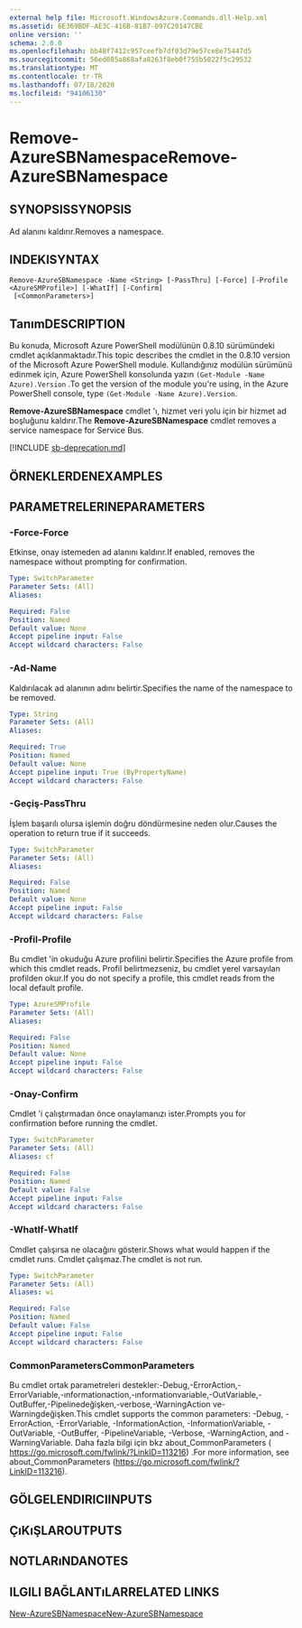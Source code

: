 ```yaml
---
external help file: Microsoft.WindowsAzure.Commands.dll-Help.xml
ms.assetid: 6E369BDF-AE3C-416B-81B7-097C20147CBE
online version: ''
schema: 2.0.0
ms.openlocfilehash: bb48f7412c957ceefb7df03d79e57ce8e75447d5
ms.sourcegitcommit: 56ed085a868afa8263f8eb0f755b5822f5c29532
ms.translationtype: MT
ms.contentlocale: tr-TR
ms.lasthandoff: 07/18/2020
ms.locfileid: "94106130"
---
```

# <span data-ttu-id="ce47e-101">Remove-AzureSBNamespace</span><span class="sxs-lookup"><span data-stu-id="ce47e-101">Remove-AzureSBNamespace</span></span>

## <span data-ttu-id="ce47e-102">SYNOPSIS</span><span class="sxs-lookup"><span data-stu-id="ce47e-102">SYNOPSIS</span></span>
<span data-ttu-id="ce47e-103">Ad alanını kaldırır.</span><span class="sxs-lookup"><span data-stu-id="ce47e-103">Removes a namespace.</span></span>

## <span data-ttu-id="ce47e-104">INDEKI</span><span class="sxs-lookup"><span data-stu-id="ce47e-104">SYNTAX</span></span>

```
Remove-AzureSBNamespace -Name <String> [-PassThru] [-Force] [-Profile <AzureSMProfile>] [-WhatIf] [-Confirm]
 [<CommonParameters>]
```

## <span data-ttu-id="ce47e-105">Tanım</span><span class="sxs-lookup"><span data-stu-id="ce47e-105">DESCRIPTION</span></span>
<span data-ttu-id="ce47e-106">Bu konuda, Microsoft Azure PowerShell modülünün 0.8.10 sürümündeki cmdlet açıklanmaktadır.</span><span class="sxs-lookup"><span data-stu-id="ce47e-106">This topic describes the cmdlet in the 0.8.10 version of the Microsoft Azure PowerShell module.</span></span>
<span data-ttu-id="ce47e-107">Kullandığınız modülün sürümünü edinmek için, Azure PowerShell konsolunda yazın `(Get-Module -Name Azure).Version` .</span><span class="sxs-lookup"><span data-stu-id="ce47e-107">To get the version of the module you're using, in the Azure PowerShell console, type `(Get-Module -Name Azure).Version`.</span></span>

<span data-ttu-id="ce47e-108">**Remove-AzureSBNamespace** cmdlet 'ı, hizmet veri yolu için bir hizmet ad boşluğunu kaldırır.</span><span class="sxs-lookup"><span data-stu-id="ce47e-108">The **Remove-AzureSBNamespace** cmdlet removes a service namespace for Service Bus.</span></span>

[!INCLUDE [sb-deprecation.md](../include/sb-deprecation.md)]

## <span data-ttu-id="ce47e-109">ÖRNEKLERDEN</span><span class="sxs-lookup"><span data-stu-id="ce47e-109">EXAMPLES</span></span>

## <span data-ttu-id="ce47e-110">PARAMETRELERINE</span><span class="sxs-lookup"><span data-stu-id="ce47e-110">PARAMETERS</span></span>

### <span data-ttu-id="ce47e-111">-Force</span><span class="sxs-lookup"><span data-stu-id="ce47e-111">-Force</span></span>
<span data-ttu-id="ce47e-112">Etkinse, onay istemeden ad alanını kaldırır.</span><span class="sxs-lookup"><span data-stu-id="ce47e-112">If enabled, removes the namespace without prompting for confirmation.</span></span>

```yaml
Type: SwitchParameter
Parameter Sets: (All)
Aliases: 

Required: False
Position: Named
Default value: None
Accept pipeline input: False
Accept wildcard characters: False
```

### <span data-ttu-id="ce47e-113">-Ad</span><span class="sxs-lookup"><span data-stu-id="ce47e-113">-Name</span></span>
<span data-ttu-id="ce47e-114">Kaldırılacak ad alanının adını belirtir.</span><span class="sxs-lookup"><span data-stu-id="ce47e-114">Specifies the name of the namespace to be removed.</span></span>

```yaml
Type: String
Parameter Sets: (All)
Aliases: 

Required: True
Position: Named
Default value: None
Accept pipeline input: True (ByPropertyName)
Accept wildcard characters: False
```

### <span data-ttu-id="ce47e-115">-Geçiş</span><span class="sxs-lookup"><span data-stu-id="ce47e-115">-PassThru</span></span>
<span data-ttu-id="ce47e-116">İşlem başarılı olursa işlemin doğru döndürmesine neden olur.</span><span class="sxs-lookup"><span data-stu-id="ce47e-116">Causes the operation to return true if it succeeds.</span></span>

```yaml
Type: SwitchParameter
Parameter Sets: (All)
Aliases: 

Required: False
Position: Named
Default value: None
Accept pipeline input: False
Accept wildcard characters: False
```

### <span data-ttu-id="ce47e-117">-Profil</span><span class="sxs-lookup"><span data-stu-id="ce47e-117">-Profile</span></span>
<span data-ttu-id="ce47e-118">Bu cmdlet 'in okuduğu Azure profilini belirtir.</span><span class="sxs-lookup"><span data-stu-id="ce47e-118">Specifies the Azure profile from which this cmdlet reads.</span></span>
<span data-ttu-id="ce47e-119">Profil belirtmezseniz, bu cmdlet yerel varsayılan profilden okur.</span><span class="sxs-lookup"><span data-stu-id="ce47e-119">If you do not specify a profile, this cmdlet reads from the local default profile.</span></span>

```yaml
Type: AzureSMProfile
Parameter Sets: (All)
Aliases: 

Required: False
Position: Named
Default value: None
Accept pipeline input: False
Accept wildcard characters: False
```

### <span data-ttu-id="ce47e-120">-Onay</span><span class="sxs-lookup"><span data-stu-id="ce47e-120">-Confirm</span></span>
<span data-ttu-id="ce47e-121">Cmdlet 'i çalıştırmadan önce onaylamanızı ister.</span><span class="sxs-lookup"><span data-stu-id="ce47e-121">Prompts you for confirmation before running the cmdlet.</span></span>

```yaml
Type: SwitchParameter
Parameter Sets: (All)
Aliases: cf

Required: False
Position: Named
Default value: False
Accept pipeline input: False
Accept wildcard characters: False
```

### <span data-ttu-id="ce47e-122">-WhatIf</span><span class="sxs-lookup"><span data-stu-id="ce47e-122">-WhatIf</span></span>
<span data-ttu-id="ce47e-123">Cmdlet çalışırsa ne olacağını gösterir.</span><span class="sxs-lookup"><span data-stu-id="ce47e-123">Shows what would happen if the cmdlet runs.</span></span>
<span data-ttu-id="ce47e-124">Cmdlet çalışmaz.</span><span class="sxs-lookup"><span data-stu-id="ce47e-124">The cmdlet is not run.</span></span>

```yaml
Type: SwitchParameter
Parameter Sets: (All)
Aliases: wi

Required: False
Position: Named
Default value: False
Accept pipeline input: False
Accept wildcard characters: False
```

### <span data-ttu-id="ce47e-125">CommonParameters</span><span class="sxs-lookup"><span data-stu-id="ce47e-125">CommonParameters</span></span>
<span data-ttu-id="ce47e-126">Bu cmdlet ortak parametreleri destekler:-Debug,-ErrorAction,-ErrorVariable,-ınformationaction,-ınformationvariable,-OutVariable,-OutBuffer,-Pipelinedeğişken,-verbose,-WarningAction ve-Warningdeğişken.</span><span class="sxs-lookup"><span data-stu-id="ce47e-126">This cmdlet supports the common parameters: -Debug, -ErrorAction, -ErrorVariable, -InformationAction, -InformationVariable, -OutVariable, -OutBuffer, -PipelineVariable, -Verbose, -WarningAction, and -WarningVariable.</span></span> <span data-ttu-id="ce47e-127">Daha fazla bilgi için bkz about_CommonParameters ( https://go.microsoft.com/fwlink/?LinkID=113216) .</span><span class="sxs-lookup"><span data-stu-id="ce47e-127">For more information, see about_CommonParameters (https://go.microsoft.com/fwlink/?LinkID=113216).</span></span>

## <span data-ttu-id="ce47e-128">GÖLGELENDIRICI</span><span class="sxs-lookup"><span data-stu-id="ce47e-128">INPUTS</span></span>

## <span data-ttu-id="ce47e-129">ÇıKıŞLAR</span><span class="sxs-lookup"><span data-stu-id="ce47e-129">OUTPUTS</span></span>

## <span data-ttu-id="ce47e-130">NOTLARıNDA</span><span class="sxs-lookup"><span data-stu-id="ce47e-130">NOTES</span></span>

## <span data-ttu-id="ce47e-131">ILGILI BAĞLANTıLAR</span><span class="sxs-lookup"><span data-stu-id="ce47e-131">RELATED LINKS</span></span>

[<span data-ttu-id="ce47e-132">New-AzureSBNamespace</span><span class="sxs-lookup"><span data-stu-id="ce47e-132">New-AzureSBNamespace</span></span>](./New-AzureSBNamespace.md)


